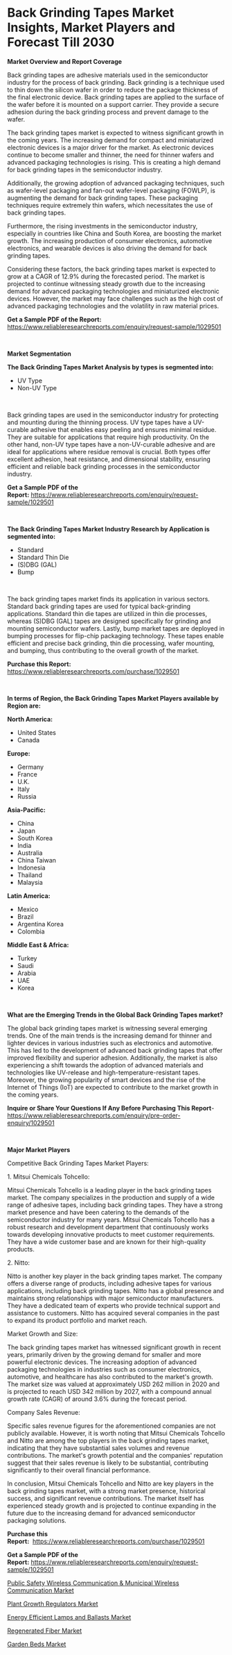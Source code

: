 <p><h1>Back Grinding Tapes Market Insights, Market Players and Forecast Till 2030</h1></p><p><strong>Market Overview and Report Coverage</strong></p>
<p><p>Back grinding tapes are adhesive materials used in the semiconductor industry for the process of back grinding. Back grinding is a technique used to thin down the silicon wafer in order to reduce the package thickness of the final electronic device. Back grinding tapes are applied to the surface of the wafer before it is mounted on a support carrier. They provide a secure adhesion during the back grinding process and prevent damage to the wafer.</p><p>The back grinding tapes market is expected to witness significant growth in the coming years. The increasing demand for compact and miniaturized electronic devices is a major driver for the market. As electronic devices continue to become smaller and thinner, the need for thinner wafers and advanced packaging technologies is rising. This is creating a high demand for back grinding tapes in the semiconductor industry.</p><p>Additionally, the growing adoption of advanced packaging techniques, such as wafer-level packaging and fan-out wafer-level packaging (FOWLP), is augmenting the demand for back grinding tapes. These packaging techniques require extremely thin wafers, which necessitates the use of back grinding tapes.</p><p>Furthermore, the rising investments in the semiconductor industry, especially in countries like China and South Korea, are boosting the market growth. The increasing production of consumer electronics, automotive electronics, and wearable devices is also driving the demand for back grinding tapes.</p><p>Considering these factors, the back grinding tapes market is expected to grow at a CAGR of 12.9% during the forecasted period. The market is projected to continue witnessing steady growth due to the increasing demand for advanced packaging technologies and miniaturized electronic devices. However, the market may face challenges such as the high cost of advanced packaging technologies and the volatility in raw material prices.</p></p>
<p><strong>Get a Sample PDF of the Report:</strong> <a href="https://www.reliableresearchreports.com/enquiry/request-sample/1029501">https://www.reliableresearchreports.com/enquiry/request-sample/1029501</a></p>
<p>&nbsp;</p>
<p><strong>Market Segmentation</strong></p>
<p><strong>The Back Grinding Tapes Market Analysis by types is segmented into:</strong></p>
<p><ul><li>UV Type</li><li>Non-UV Type</li></ul></p>
<p>&nbsp;</p>
<p><p>Back grinding tapes are used in the semiconductor industry for protecting and mounting during the thinning process. UV type tapes have a UV-curable adhesive that enables easy peeling and ensures minimal residue. They are suitable for applications that require high productivity. On the other hand, non-UV type tapes have a non-UV-curable adhesive and are ideal for applications where residue removal is crucial. Both types offer excellent adhesion, heat resistance, and dimensional stability, ensuring efficient and reliable back grinding processes in the semiconductor industry.</p></p>
<p><strong>Get a Sample PDF of the Report:</strong>&nbsp;<a href="https://www.reliableresearchreports.com/enquiry/request-sample/1029501">https://www.reliableresearchreports.com/enquiry/request-sample/1029501</a></p>
<p>&nbsp;</p>
<p><strong>The Back Grinding Tapes Market Industry Research by Application is segmented into:</strong></p>
<p><ul><li>Standard</li><li>Standard Thin Die</li><li>(S)DBG (GAL)</li><li>Bump</li></ul></p>
<p>&nbsp;</p>
<p><p>The back grinding tapes market finds its application in various sectors. Standard back grinding tapes are used for typical back-grinding applications. Standard thin die tapes are utilized in thin die processes, whereas (S)DBG (GAL) tapes are designed specifically for grinding and mounting semiconductor wafers. Lastly, bump market tapes are deployed in bumping processes for flip-chip packaging technology. These tapes enable efficient and precise back grinding, thin die processing, wafer mounting, and bumping, thus contributing to the overall growth of the market.</p></p>
<p><strong>Purchase this Report:</strong>&nbsp; <a href="https://www.reliableresearchreports.com/purchase/1029501">https://www.reliableresearchreports.com/purchase/1029501</a></p>
<p>&nbsp;</p>
<p><strong>In terms of Region, the Back Grinding Tapes Market Players available by Region are:</strong></p>
<p>
    <p> <strong> North America: </strong>
        <ul>
            <li>United States</li>
            <li>Canada</li>
        </ul>
        </p> 
    <p> <strong> Europe: </strong>
        <ul>
            <li>Germany</li>
            <li>France</li>
            <li>U.K.</li>
            <li>Italy</li>
            <li>Russia</li>
        </ul>
        </p> 
    <p> <strong> Asia-Pacific: </strong>
        <ul>
            <li>China</li>
            <li>Japan</li>
            <li>South Korea</li>
            <li>India</li>
            <li>Australia</li>
            <li>China Taiwan</li>
            <li>Indonesia</li>
            <li>Thailand</li>
            <li>Malaysia</li>
        </ul>
        </p> 
    <p> <strong> Latin America: </strong>
        <ul>
            <li>Mexico</li>
            <li>Brazil</li>
            <li>Argentina Korea</li>
            <li>Colombia</li>
        </ul>
        </p> 
    <p> <strong> Middle East & Africa: </strong>
        <ul>
            <li>Turkey</li>
            <li>Saudi</li>
            <li>Arabia</li>
            <li>UAE</li>
            <li>Korea</li>
        </ul>
    </p>
    </p>
<p>&nbsp;</p>
<p><strong>What are the Emerging Trends in the Global Back Grinding Tapes market?</strong></p>
<p><p>The global back grinding tapes market is witnessing several emerging trends. One of the main trends is the increasing demand for thinner and lighter devices in various industries such as electronics and automotive. This has led to the development of advanced back grinding tapes that offer improved flexibility and superior adhesion. Additionally, the market is also experiencing a shift towards the adoption of advanced materials and technologies like UV-release and high-temperature-resistant tapes. Moreover, the growing popularity of smart devices and the rise of the Internet of Things (IoT) are expected to contribute to the market growth in the coming years.</p></p>
<p><strong>Inquire or Share Your Questions If Any Before Purchasing This Report</strong>- <a href="https://www.reliableresearchreports.com/enquiry/pre-order-enquiry/1029501">https://www.reliableresearchreports.com/enquiry/pre-order-enquiry/1029501</a></p>
<p>&nbsp;</p>
<p><strong>Major Market Players</strong></p>
<p><p>Competitive Back Grinding Tapes Market Players:</p><p>1. Mitsui Chemicals Tohcello:</p><p>Mitsui Chemicals Tohcello is a leading player in the back grinding tapes market. The company specializes in the production and supply of a wide range of adhesive tapes, including back grinding tapes. They have a strong market presence and have been catering to the demands of the semiconductor industry for many years. Mitsui Chemicals Tohcello has a robust research and development department that continuously works towards developing innovative products to meet customer requirements. They have a wide customer base and are known for their high-quality products.</p><p>2. Nitto:</p><p>Nitto is another key player in the back grinding tapes market. The company offers a diverse range of products, including adhesive tapes for various applications, including back grinding tapes. Nitto has a global presence and maintains strong relationships with major semiconductor manufacturers. They have a dedicated team of experts who provide technical support and assistance to customers. Nitto has acquired several companies in the past to expand its product portfolio and market reach.</p><p>Market Growth and Size:</p><p>The back grinding tapes market has witnessed significant growth in recent years, primarily driven by the growing demand for smaller and more powerful electronic devices. The increasing adoption of advanced packaging technologies in industries such as consumer electronics, automotive, and healthcare has also contributed to the market's growth. The market size was valued at approximately USD 262 million in 2020 and is projected to reach USD 342 million by 2027, with a compound annual growth rate (CAGR) of around 3.6% during the forecast period.</p><p>Company Sales Revenue:</p><p>Specific sales revenue figures for the aforementioned companies are not publicly available. However, it is worth noting that Mitsui Chemicals Tohcello and Nitto are among the top players in the back grinding tapes market, indicating that they have substantial sales volumes and revenue contributions. The market's growth potential and the companies' reputation suggest that their sales revenue is likely to be substantial, contributing significantly to their overall financial performance.</p><p>In conclusion, Mitsui Chemicals Tohcello and Nitto are key players in the back grinding tapes market, with a strong market presence, historical success, and significant revenue contributions. The market itself has experienced steady growth and is projected to continue expanding in the future due to the increasing demand for advanced semiconductor packaging solutions.</p></p>
<p><strong>Purchase this Report:</strong>&nbsp;&nbsp;<a href="https://www.reliableresearchreports.com/purchase/1029501">https://www.reliableresearchreports.com/purchase/1029501</a></p>
<p></p>
<p><strong>Get a Sample PDF of the Report:</strong>&nbsp;<a href="https://www.reliableresearchreports.com/enquiry/request-sample/1029501">https://www.reliableresearchreports.com/enquiry/request-sample/1029501</a></p>
<p><p><a href="https://issuu.com/reportprime-2/docs/public-safety-wireless-communication-municipal-wir?fr=xKAE9_zU1NQ">Public Safety Wireless Communication & Municipal Wireless Communication Market</a></p><p><a href="https://medium.com/@jasonmartin866/plant-growth-regulators-market-size-growth-forecast-2023-2030-8c05faaf550c">Plant Growth Regulators Market</a></p><p><a href="https://issuu.com/reportprime-2/docs/energy-efficient-lamps-and-ballasts-market-size-20?fr=xKAE9_zU1NQ">Energy Efficient Lamps and Ballasts Market</a></p><p><a href="https://www.linkedin.com/pulse/regenerated-fiber-market-size-share-global-analysis-report-dyezc/">Regenerated Fiber Market</a></p><p><a href="https://medium.com/@joannebell6556/garden-beds-market-size-growth-forecast-2023-2030-3a58f3356158">Garden Beds Market</a></p></p>